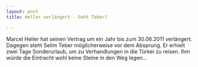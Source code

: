 ```yaml
---
layout: post
title: Heller verlängert - Geht Teber?

---
```


Marcel Heller hat seinen Vertrag um ein Jahr bis zum 30.06.2011 verlängert. Dagegen steht Selim Teber möglicherweise vor dem Absprung. Er erhielt zwei Tage Sonderurlaub, um zu Verhandlungen in die Türkei zu reisen. Ihm würde die Eintracht wohl keine Steine in den Weg legen...


